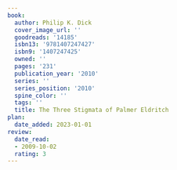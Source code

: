 ```yaml
---
book:
  author: Philip K. Dick
  cover_image_url: ''
  goodreads: '14185'
  isbn13: '9781407247427'
  isbn9: '1407247425'
  owned: ''
  pages: '231'
  publication_year: '2010'
  series: ''
  series_position: '2010'
  spine_color: ''
  tags: ''
  title: The Three Stigmata of Palmer Eldritch
plan:
  date_added: 2023-01-01
review:
  date_read:
  - 2009-10-02
  rating: 3
---
```

